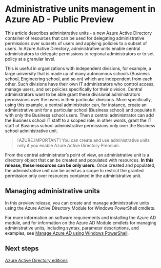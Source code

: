 <properties
    pageTitle="Administrative units management in Azure Active Directory"
    description="Using administrative units for more granular delegation of permissions in Azure Active Directory"
    services="active-directory"
    documentationcenter=""
    author="curtand"
    manager="femila"
    editor="" />
<tags
    ms.assetid="8464cd6b-1d1a-470d-a4fb-ee29b8eab4c4"
    ms.service="active-directory"
    ms.devlang="na"
    ms.topic="article"
    ms.tgt_pltfrm="na"
    ms.workload="identity"
    ms.date="02/13/2017"
    wacn.date=""
    ms.author="curtand" />

# Administrative units management in Azure AD - Public Preview
This article describes administrative units - a new Azure Active Directory container of resources that can be used for delegating administrative permissions over subsets of users and applying policies to a subset of users. In Azure Active Directory, administrative units enable central administrators to delegate permissions to regional administrators or to set policy at a granular level.

This is useful in organizations with independent divisions, for example, a large university that is made up of many autonomous schools (Business school, Engineering school, and so on) which are independent from each other. Such divisions have their own IT administrators who control access, manage users, and set policies specifically for their division. Central administrators want to be able grant these divisional administrators permissions over the users in their particular divisions. More specifically, using this example, a central administrator can, for instance, create an administrative unit for a particular school (Business school) and populate it with only the Business school users. Then a central administrator can add the Business school IT staff to a scoped role, in other words, grant the IT staff of Business school administrative permissions only over the Business school administrative unit.

> [AZURE.IMPORTANT]
> You can create and use administrative units only if you enable Azure Active Directory Premium. 
>
>

From the central administrator’s point of view, an administrative unit is a directory object that can be created and populated with resources. **In this release, these resources can be only users.** Once created and populated, the administrative unit can be used as a scope to restrict the granted permission only over resources contained in the administrative unit.

## Managing administrative units
In this preview release, you can create and manage administrative units using the Azure Active Directory Module for Windows PowerShell cmdlets.

For more information on software requirements and installing the Azure AD module, and for information on the Azure AD Module cmdlets for managing administrative units, including syntax, parameter descriptions, and examples, see [Manage Azure AD using Windows PowerShell](https://msdn.microsoft.com/zh-cn/library/azure/jj151815.aspx).

## Next steps
[Azure Active Directory editions](/documentation/articles/active-directory-editions/)
